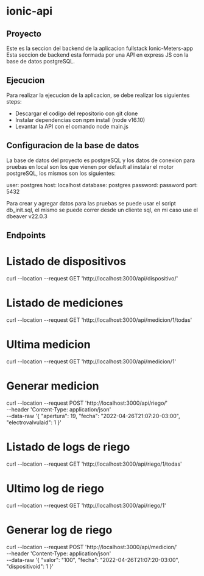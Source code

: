 # ionic-api
## Proyecto
Este es la seccion del backend de la aplicacion fullstack Ionic-Meters-app
Esta seccion de backend esta formada por una API en express JS con la base de datos postgreSQL.

## Ejecucion
Para realizar la ejecucion de la aplicacion, se debe realizar los siguientes steps:
- Descargar el codigo del repositorio con git clone
- Instalar dependencias con npm install (node v16.10)
- Levantar la API con el comando node main.js

## Configuracion de la base de datos
La base de datos del proyecto es postgreSQL y los datos de conexion para pruebas en local son los que vienen por default al instalar el motor postgreSQL, los mismos son los siguientes:

user: postgres
host: localhost
database: postgres
password: password
port: 5432

Para crear y agregar datos para las pruebas se puede usar el script db_init.sql, el mismo se puede correr desde un cliente sql, en mi caso use el dbeaver v22.0.3

## Endpoints

# Listado de dispositivos

curl --location --request GET 'http://localhost:3000/api/dispositivo/'

# Listado de mediciones

curl --location --request GET 'http://localhost:3000/api/medicion/1/todas'

# Ultima medicion

curl --location --request GET 'http://localhost:3000/api/medicion/1'

# Generar medicion

curl --location --request POST 'http://localhost:3000/api/riego/' \
--header 'Content-Type: application/json' \
--data-raw '{
    "apertura": 19,
    "fecha": "2022-04-26T21:07:20-03:00",
    "electrovalvulaid": 1
}'

# Listado de logs de riego

curl --location --request GET 'http://localhost:3000/api/riego/1/todas'

# Ultimo log de riego

curl --location --request GET 'http://localhost:3000/api/riego/1'

# Generar log de riego

curl --location --request POST 'http://localhost:3000/api/medicion/' \
--header 'Content-Type: application/json' \
--data-raw '{
    "valor": "100",
    "fecha": "2022-04-26T21:07:20-03:00",
    "dispositivoid": 1
}'


